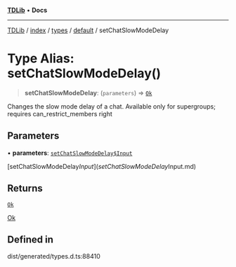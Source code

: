 [**TDLib**](../../../../../../README.md) • **Docs**

***

[TDLib](../../../../../../modules.md) / [index](../../../../../README.md) / [types](../../../README.md) / [default](../README.md) / setChatSlowModeDelay

# Type Alias: setChatSlowModeDelay()

> **setChatSlowModeDelay**: (`parameters`) => [`Ok`](Ok-1.md)

Changes the slow mode delay of a chat. Available only for supergroups; requires can_restrict_members right

## Parameters

• **parameters**: [`setChatSlowModeDelay$Input`](setChatSlowModeDelay$Input.md)

[setChatSlowModeDelay$Input](setChatSlowModeDelay$Input.md)

## Returns

[`Ok`](Ok-1.md)

[Ok](Ok-1.md)

## Defined in

dist/generated/types.d.ts:88410
